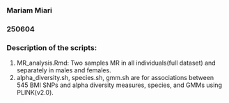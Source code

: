 ### Mariam Miari

### 250604

### Description of the scripts:
1. MR_analysis.Rmd: Two samples MR in all individuals(full dataset) and separately in males and females.
2. alpha_diversity.sh, species.sh, gmm.sh are for associations between 545 BMI SNPs and alpha diversity measures, species, and GMMs using PLINK(v2.0).
